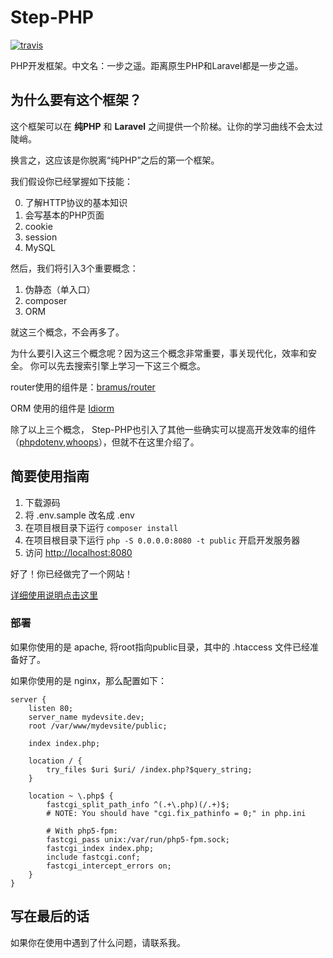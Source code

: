 # Step-PHP

[![travis](https://travis-ci.com/picasso250/step-php.svg?branch=master)](https://travis-ci.com/picasso250/step-php)

PHP开发框架。中文名：一步之遥。距离原生PHP和Laravel都是一步之遥。

## 为什么要有这个框架？

这个框架可以在 **纯PHP** 和 **Laravel** 之间提供一个阶梯。让你的学习曲线不会太过陡峭。

换言之，这应该是你脱离“纯PHP”之后的第一个框架。

我们假设你已经掌握如下技能：

0. 了解HTTP协议的基本知识
0. 会写基本的PHP页面
1. cookie
2. session
3. MySQL

然后，我们将引入3个重要概念：

1. 伪静态（单入口）
2. composer
3. ORM

就这三个概念，不会再多了。

为什么要引入这三个概念呢？因为这三个概念非常重要，事关现代化，效率和安全。
你可以先去搜索引擎上学习一下这三个概念。

router使用的组件是：[bramus/router](https://github.com/bramus/router)

ORM 使用的组件是 [Idiorm](http://idiorm.readthedocs.io/en/latest/)

除了以上三个概念，
Step-PHP也引入了其他一些确实可以提高开发效率的组件（[phpdotenv](https://github.com/vlucas/phpdotenv),[whoops](https://github.com/filp/whoops)），但就不在这里介绍了。

## 简要使用指南

1. 下载源码
1. 将 .env.sample 改名成 .env
2. 在项目根目录下运行 `composer install`
2. 在项目根目录下运行 `php -S 0.0.0.0:8080 -t public` 开启开发服务器
3. 访问 [http://localhost:8080](http://localhost:8080)

好了！你已经做完了一个网站！

[详细使用说明点击这里](doc.md)

### 部署

如果你使用的是 apache, 将root指向public目录，其中的 .htaccess 文件已经准备好了。

如果你使用的是 nginx，那么配置如下：

    server {
        listen 80;
        server_name mydevsite.dev;
        root /var/www/mydevsite/public;

        index index.php;

        location / {
            try_files $uri $uri/ /index.php?$query_string;
        }

        location ~ \.php$ {
            fastcgi_split_path_info ^(.+\.php)(/.+)$;
            # NOTE: You should have "cgi.fix_pathinfo = 0;" in php.ini

            # With php5-fpm:
            fastcgi_pass unix:/var/run/php5-fpm.sock;
            fastcgi_index index.php;
            include fastcgi.conf;
            fastcgi_intercept_errors on;
        }
    }

## 写在最后的话

如果你在使用中遇到了什么问题，请联系我。
